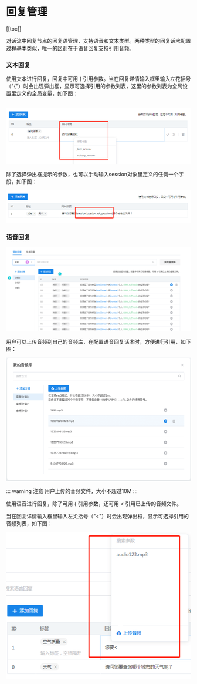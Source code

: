 # 回复管理

[[toc]]

对话流中回复节点的回复语管理，支持语音和文本类型。两种类型的回复话术配置过程基本类似，唯一的区别在于语音回复支持引用音频。

### 文本回复

使用文本进行回复，回复中可用 { 引用参数。当在回复详情输入框里输入左花括号（"{"）时会出现弹出框，显示可选择引用的参数列表，这里的参数列表为全局设置里定义的全局变量，如下图：

​	![引用参数](../file/reply_yinyong.png)



​	除了选择弹出框提示的参数，也可以手动输入session对象里定义的任何一个字段，如下图：

![引用参数2](../file/reply_yinyong2.png)



### 语音回复

![语音回复](../file/reply_voice.png)

用户可以上传音频到自己的音频库，在配置语音回复话术时，方便进行引用，如下图：

![音频库](../file/audio_library.png)

::: warning 注意
用户上传的音频文件，大小不超过10M
:::



使用语音进行回复，除了可用 { 引用参数，还可用 < 引用已上传的音频文件。

当在回复详情输入框里输入左尖括号（"<"）时会出现弹出框，显示可选择引用的音频列表，如下图：

![引用音频](../file/reply_yinyong3.png)


